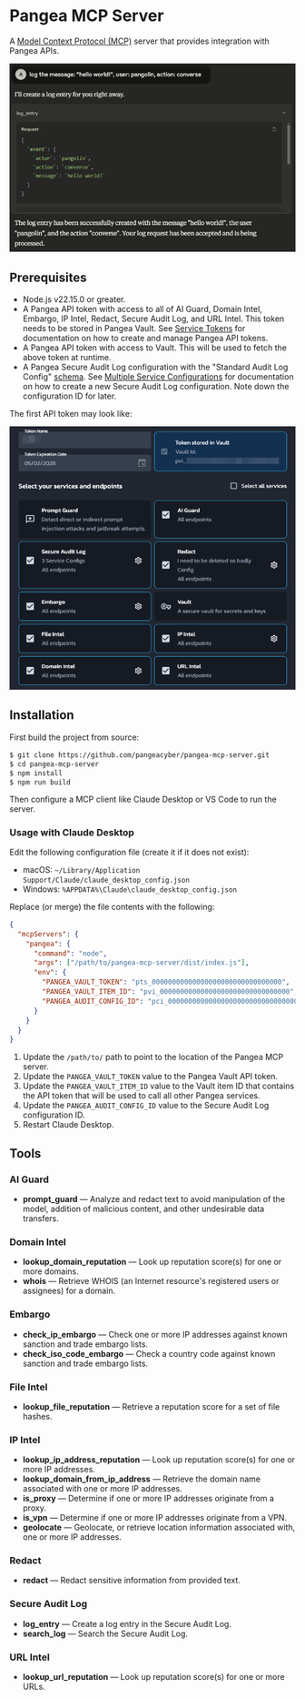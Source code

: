 # Pangea MCP Server

A [Model Context Protocol (MCP)](https://modelcontextprotocol.io/introduction)
server that provides integration with Pangea APIs.

![sample output](.github/assets/log-entry.png)

## Prerequisites

- Node.js v22.15.0 or greater.
- A Pangea API token with access to all of AI Guard, Domain Intel, Embargo,
  IP Intel, Redact, Secure Audit Log, and URL Intel. This token needs to be
  stored in Pangea Vault. See [Service Tokens][] for documentation on how to
  create and manage Pangea API tokens.
- A Pangea API token with access to Vault. This will be used to fetch the above
  token at runtime.
- A Pangea Secure Audit Log configuration with the "Standard Audit Log Config"
  [schema][Audit Schema]. See [Multiple Service Configurations][] for
  documentation on how to create a new Secure Audit Log configuration. Note down
  the configuration ID for later.

The first API token may look like:

![sample API token](.github/assets/services-token.png)

## Installation

First build the project from source:

```shell
$ git clone https://github.com/pangeacyber/pangea-mcp-server.git
$ cd pangea-mcp-server
$ npm install
$ npm run build
```

Then configure a MCP client like Claude Desktop or VS Code to run the server.

### Usage with Claude Desktop

Edit the following configuration file (create it if it does not exist):

- macOS: `~/Library/Application Support/Claude/claude_desktop_config.json`
- Windows: `%APPDATA%\Claude\claude_desktop_config.json`

Replace (or merge) the file contents with the following:

```json
{
  "mcpServers": {
    "pangea": {
      "command": "node",
      "args": ["/path/to/pangea-mcp-server/dist/index.js"],
      "env": {
        "PANGEA_VAULT_TOKEN": "pts_00000000000000000000000000000000",
        "PANGEA_VAULT_ITEM_ID": "pvi_00000000000000000000000000000000",
        "PANGEA_AUDIT_CONFIG_ID": "pci_00000000000000000000000000000000"
      }
    }
  }
}
```

1. Update the `/path/to/` path to point to the location of the Pangea MCP
   server.
2. Update the `PANGEA_VAULT_TOKEN` value to the Pangea Vault API token.
3. Update the `PANGEA_VAULT_ITEM_ID` value to the Vault item ID that contains
   the API token that will be used to call all other Pangea services.
4. Update the `PANGEA_AUDIT_CONFIG_ID` value to the Secure Audit Log
   configuration ID.
5. Restart Claude Desktop.

## Tools

### AI Guard

- **prompt_guard** — Analyze and redact text to avoid manipulation of the model, addition of malicious content, and other undesirable data transfers.

### Domain Intel

- **lookup_domain_reputation** — Look up reputation score(s) for one or more domains.
- **whois** — Retrieve WHOIS (an Internet resource's registered users or assignees) for a domain.

### Embargo

- **check_ip_embargo** — Check one or more IP addresses against known sanction and trade embargo lists.
- **check_iso_code_embargo** — Check a country code against known sanction and trade embargo lists.

### File Intel

- **lookup_file_reputation** — Retrieve a reputation score for a set of file hashes.

### IP Intel

- **lookup_ip_address_reputation** — Look up reputation score(s) for one or more IP addresses.
- **lookup_domain_from_ip_address** — Retrieve the domain name associated with one or more IP addresses.
- **is_proxy** — Determine if one or more IP addresses originate from a proxy.
- **is_vpn** — Determine if one or more IP addresses originate from a VPN.
- **geolocate** — Geolocate, or retrieve location information associated with, one or more IP addresses.

### Redact

- **redact** — Redact sensitive information from provided text.

### Secure Audit Log

- **log_entry** — Create a log entry in the Secure Audit Log.
- **search_log** — Search the Secure Audit Log.

### URL Intel

- **lookup_url_reputation** — Look up reputation score(s) for one or more URLs.

[Service Tokens]: https://pangea.cloud/docs/admin-guide/projects/credentials#service-tokens
[Audit Schema]: https://pangea.cloud/docs/audit/getting-started/configuration#audit-schema
[Multiple Service Configurations]: https://pangea.cloud/docs/audit/getting-started/multiple-configurations
